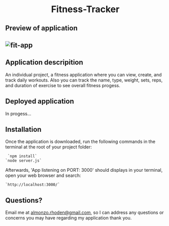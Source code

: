 <h1 align = "center" > Fitness-Tracker </h1>

<h2>Preview of application<h2>

![fit-app](https://user-images.githubusercontent.com/61447353/104115657-7a6bc580-52df-11eb-822b-2e6d903ad6bb.PNG)

<h2> Application descripition </h2>

An individual project, a fitness application where you can view, create, and track daily workouts. 
Also you can track the name, type, weight, sets, reps, and duration of exercise to see overall fitness progess.

<h2>Deployed application</h2>
In progess...

<h2>Installation</h2>
Once the application is downloaded, run the following commands in the terminal at the root of your project folder: 

     `npm install`
    `node server.js`

Afterwards, 'App listening on PORT: 3000' should displays in your terminal, open your web browser and search:

    `http://localhost:3000/`

## Questions?
Email me at almonzo.rhoden@gmail.com, so I can address any questions or concerns you may have regarding my application thank you.


